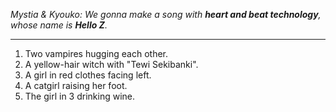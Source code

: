 *Mystia & Kyouko: We gonna make a song with **heart and beat technology**, whose name is **Hello Z**.*

---

1. Two vampires hugging each other.
2. A yellow-hair witch with "Tewi Sekibanki".
3. A girl in red clothes facing left.
4. A catgirl raising her foot.
5. The girl in 3 drinking wine.